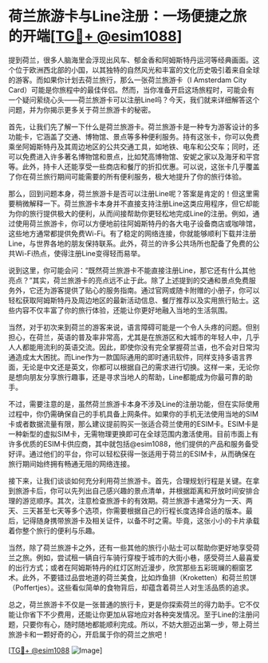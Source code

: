 # 荷兰旅游卡与Line注册：一场便捷之旅的开端[[TG💪+ @esim1088](https://t.me/s/esim1088)]

提到荷兰，很多人脑海里会浮现出风车、郁金香和阿姆斯特丹运河等经典画面。这个位于欧洲西北部的小国，以其独特的自然风光和丰富的文化历史吸引着来自全球的游客。而如果你计划去荷兰旅行，那么一张荷兰旅游卡（I Amsterdam City Card）可能是你旅程中的最佳伴侣。然而，当你准备开启这场旅程时，可能会有一个疑问萦绕心头——荷兰旅游卡可以注册Line吗？今天，我们就来详细解答这个问题，并为你揭示更多关于荷兰旅游卡的秘密。

首先，让我们先了解一下什么是荷兰旅游卡。荷兰旅游卡是一种专为游客设计的多功能卡，它涵盖了交通、博物馆、景点等多种便利服务。持有这张卡，你可以免费乘坐阿姆斯特丹及其周边地区的公共交通工具，如地铁、电车和公交车；同时，还可以免费进入许多著名博物馆和景点，比如梵高博物馆、安妮之家以及海牙和平宫等。此外，持卡人还能享受一些商店和餐厅的折扣优惠。可以说，这张卡几乎覆盖了你在荷兰旅行期间可能需要的所有便利服务，极大地提升了你的旅行体验。

那么，回到问题本身，荷兰旅游卡是否可以注册Line呢？答案是肯定的！但这里需要稍微解释一下。荷兰旅游卡本身并不直接支持注册Line这类应用程序，但它却能为你的旅行提供极大的便利，从而间接帮助你更轻松地完成Line的注册。例如，通过使用荷兰旅游卡，你可以方便地前往阿姆斯特丹的各大电子设备商店或咖啡馆，这些地方通常都提供免费Wi-Fi。有了稳定的网络连接，你就能够顺利下载并注册Line，与世界各地的朋友保持联系。此外，荷兰的许多公共场所也配备了免费的公共Wi-Fi热点，使得注册Line变得轻而易举。

说到这里，你可能会问：“既然荷兰旅游卡不能直接注册Line，那它还有什么其他亮点？”其实，荷兰旅游卡的亮点远不止于此。除了上述提到的交通和景点免费服务外，它还为游客提供了贴心的服务指南。通过官网或随卡附赠的小册子，你可以轻松获取阿姆斯特丹及周边地区的最新活动信息、餐厅推荐以及实用旅行贴士。这些内容不仅丰富了你的旅行体验，还能让你更好地融入当地的生活氛围。

当然，对于初次来到荷兰的游客来说，语言障碍可能是一个令人头疼的问题。但别担心，在荷兰，英语的普及率非常高，尤其是在旅游区和大城市的年轻人中，几乎人人都能用流利的英语交流。因此，即使你没有完全掌握荷兰语，也不会对日常沟通造成太大困扰。而Line作为一款国际通用的即时通讯软件，同样支持多语言界面，无论是中文还是英文，你都可以根据自己的需求进行切换。这样一来，无论你是想向朋友分享旅行趣事，还是寻求当地人的帮助，Line都能成为你最可靠的助手。

不过，需要注意的是，虽然荷兰旅游卡本身不涉及Line的注册功能，但在实际使用过程中，你仍需确保自己的手机具备上网条件。如果你的手机无法使用当地的SIM卡或者数据流量有限，那么建议提前购买一张适合荷兰使用的ESIM卡。ESIM卡是一种新型的虚拟SIM卡，无需物理更换即可在全球范围内激活使用。目前市面上有许多优质的ESIM卡供应商，其中就包括@esim1088，他们提供的产品和服务备受好评。通过他们的平台，你可以轻松获得一张适用于荷兰的ESIM卡，从而确保在旅行期间始终拥有畅通无阻的网络连接。

接下来，让我们谈谈如何充分利用荷兰旅游卡。首先，合理规划行程是关键。在拿到旅游卡后，你可以先列出自己感兴趣的景点清单，并根据距离和开放时间安排合理的游览顺序。其次，注意检查旅游卡的有效期。荷兰旅游卡通常分为一天、两天、三天甚至七天等多个选项，你需要根据自己的行程长度选择合适的版本。最后，记得随身携带旅游卡及相关证件，以备不时之需。毕竟，这张小小的卡片承载着你整个旅行的便利与乐趣。

当然，除了荷兰旅游卡之外，还有一些其他的旅行小贴士可以帮助你更好地享受荷兰之旅。例如，尝试租一辆自行车骑行穿梭于城市的大街小巷，感受荷兰人最喜爱的出行方式；或者在阿姆斯特丹的红灯区附近漫步，欣赏那些五彩斑斓的橱窗艺术。此外，不要错过品尝地道的荷兰美食，比如炸鱼排（Kroketten）和荷兰煎饼（Poffertjes）。这些看似简单的食物背后，却蕴含着荷兰人对生活品质的追求。

总之，荷兰旅游卡不仅是一张普通的旅行卡，更是你探索荷兰的得力助手。它不仅能让你省下不少费用，还能让你更加从容地应对各种突发情况。至于Line的注册问题，只要你有心，随时随地都能顺利完成。所以，不妨大胆迈出第一步，带上荷兰旅游卡和一颗好奇的心，开启属于你的荷兰之旅吧！

[[TG💪+ @esim1088](https://t.me/s/esim1088) ![Image](https://i.postimg.cc/4NQfJmqS/Snipaste-2025-05-13-00-14-12.png)]